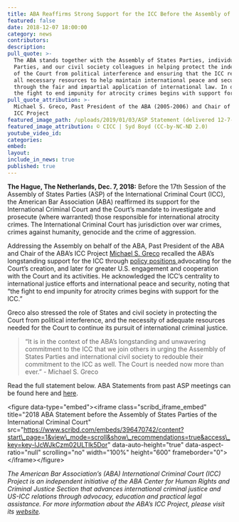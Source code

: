 ```yaml
---
title: ABA Reaffirms Strong Support for the ICC Before the Assembly of States Parties
featured: false
date: 2018-12-07 18:00:00
category: news
contributors:
description:
pull_quote: >-
  The ABA stands together with the Assembly of States Parties, individual States
  Parties, and our civil society colleagues in helping protect the independence
  of the Court from political interference and ensuring that the ICC receives
  all necessary resources to help maintain international peace and security
  through the fair and impartial application of international law. In our view,
  the fight to end impunity for atrocity crimes begins with support for the ICC.
pull_quote_attribution: >-
  Michael S. Greco, Past President of the ABA (2005-2006) and Chair of the ABA’s
  ICC Project
featured_image_path: /uploads/2019/01/03/ASP Statement (delivered 12-7-18 by Michael Greco).jpg
featured_image_attribution: © CICC | Syd Boyd (CC-by-NC-ND 2.0)
youtube_video_id:
categories:
embed:
layout:
include_in_news: true
published: true
---
```


**The Hague, The Netherlands, Dec. 7, 2018:** Before the 17th Session of the Assembly of States Parties (ASP) of the International Criminal Court (ICC), the American Bar Association (ABA) reaffirmed its support for the International Criminal Court and the Court’s mandate to investigate and prosecute (where warranted) those responsible for international atrocity crimes. The International Criminal Court has jurisdiction over war crimes, crimes against humanity, genocide and the crime of aggression.

Addressing the Assembly on behalf of the ABA, Past President of the ABA and Chair of the ABA’s ICC Project [Michael S. Greco](https://www.aba-icc.org/board-of-advisors/michael-s-greco/) recalled the ABA’s longstanding support for the ICC through [policy positions ](https://www.aba-icc.org/the-aba-icc-project/aba-policy-on-the-icc/)advocating for the Court’s creation, and later for greater U.S. engagement and cooperation with the Court and its activities. He acknowledged the ICC’s centrality to international justice efforts and international peace and security, noting that “the fight to end impunity for atrocity crimes begins with support for the ICC.”

Greco also stressed the role of States and civil society in protecting the Court from political interference, and the necessity of adequate resources needed for the Court to continue its pursuit of international criminal justice.

> “It is in the context of the ABA’s longstanding and unwavering commitment to the ICC that we join others in urging the Assembly of States Parties and international civil society to redouble their commitment to the ICC as well. The Court is needed now more than ever.” - Michael S. Greco

Read the full statement below. ABA Statements from past ASP meetings can be found here and [here](https://www.international-criminal-justice-today.org/news/aba-stresses-the-importance-of-judicial-independence-and-empowerment-before-the-icc-assembly-of-states-parties/).

&lt;figure data-type="embed"&gt;&lt;iframe class="scribd\_iframe\_embed" title="2018 ABA Statement before the Assembly of States Parties of the International Criminal Court" src="https://www.scribd.com/embeds/396470742/content?start\_page=1&view\_mode=scroll&show\_recommendations=true&access\_key=key-lJcWJkCzm02ULTIk5Dor" data-auto-height="true" data-aspect-ratio="null" scrolling="no" width="100%" height="600" frameborder="0"&gt;&lt;/iframe&gt;&lt;/figure&gt;

*The American Bar Association’s (ABA) International Criminal Court (ICC) Project is an independent initiative of the ABA Center for Human Rights and Criminal Justice Section that advances international criminal justice and US-ICC relations through advocacy, education and practical legal assistance. For more information about the ABA’s ICC Project, please visit its* [*website*](www.aba-icc.org)*.*